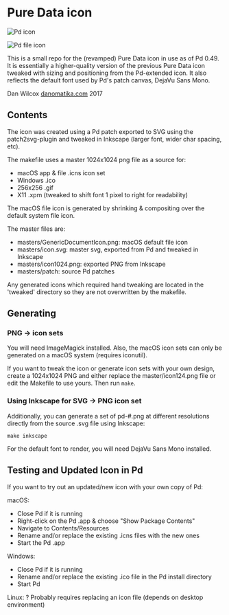 # Pure Data icon

![Pd icon](https://github.com/pure-data/pd-icon/raw/master/masters/icon1024_svgplugin.png)

![Pd file icon](https://github.com/pure-data/pd-icon/raw/master/pd-file.png)

This is a small repo for the (revamped) Pure Data icon in use as of Pd 0.49. It is essentially a higher-quality version of the previous Pure Data icon tweaked with sizing and positioning from the Pd-extended icon. It also reflects the default font used by Pd's patch canvas, DejaVu Sans Mono.

Dan Wilcox [danomatika.com](http://danomatika.com) 2017

Contents
--------

The icon was created using a Pd patch exported to SVG using the patch2svg-plugin and tweaked in Inkscape (larger font, wider char spacing, etc).

The makefile uses a master 1024x1024 png file as a source for:

* macOS app & file .icns icon set
* Windows .ico
* 256x256 .gif
* X11 .xpm (tweaked to shift font 1 pixel to right for readability)

The macOS file icon is generated by shrinking & compositing over the default system file icon.

The master files are:

* masters/GenericDocumentIcon.png: macOS default file icon
* masters/icon.svg: master svg, exported from Pd and tweaked in Inkscape
* masters/icon1024.png: exported PNG from Inkscape
* masters/patch: source Pd patches

Any generated icons which required hand tweaking are located in the 'tweaked' directory so they are not overwritten by the makefile.

Generating
----------

### PNG -> icon sets

You will need ImageMagick installed. Also, the macOS icon sets can only be generated on a macOS system (requires iconutil).

If you want to tweak the icon or generate icon sets with your own design, create a 1024x1024 PNG and either replace the master/icon124.png file or edit the Makefile to use yours. Then run `make`.

### Using Inkscape for SVG -> PNG icon set

Additionally, you can generate a set of pd-#.png at different resolutions directly from the source .svg file using Inkscape:

    make inkscape

For the default font to render, you will need DejaVu Sans Mono installed.

Testing and Updated Icon in Pd
------------------------------

If you want to try out an updated/new icon with your own copy of Pd:

macOS: 

  * Close Pd if it is running
  * Right-click on the Pd .app & choose "Show Package Contents"
  * Navigate to Contents/Resources
  * Rename and/or replace the existing .icns files with the new ones
  * Start the Pd .app

Windows:
  
  * Close Pd if it is running
  * Rename and/or replace the existing .ico file in the Pd install directory
  * Start Pd

Linux: ? Probably requires replacing an icon file (depends on desktop environment)
